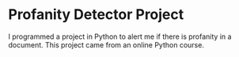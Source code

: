 # Profanity Detector Project
I programmed a project in Python to alert me if there is profanity in a document.
This project came from an online Python course.
